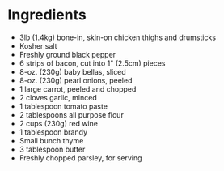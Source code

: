 # Ingredients
* 3lb (1.4kg) bone-in, skin-on chicken thighs and drumsticks
* Kosher salt
* Freshly ground black pepper
* 6 strips of bacon, cut into 1" (2.5cm) pieces
* 8-oz. (230g) baby bellas, sliced
* 8-oz. (230g) pearl onions, peeled
* 1 large carrot, peeled and chopped
* 2 cloves garlic, minced
* 1 tablespoon tomato paste
* 2 tablespoons all purpose flour 
* 2 cups (230g) red wine
* 1 tablespoon brandy
* Small bunch thyme
* 3 tablespoon butter
* Freshly chopped parsley, for serving